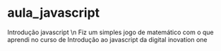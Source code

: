 # aula_javascript
Introdução javascript \n
Fiz um simples jogo de matemático com o que aprendi no curso de Introdução ao javascript da digital inovation one
